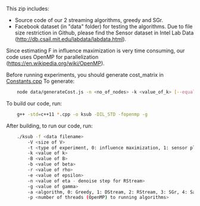 This zip includes:

- Source code of our 2 streaming algorithms, greedy and SGr.
- Facebook dataset (in "data" folder) for testing the algorithms. Due to file size restriction in Github, please find the Sensor dataset in Intel Lab Data (http://db.csail.mit.edu/labdata/labdata.html).

Since estimating F in influence maximization is very time consuming, our code uses OpenMP for parallelization (https://en.wikipedia.org/wiki/OpenMP).

Before running experiments, you should generate cost_matrix in [Constants.cpp](Constants.cpp)
To generate:

```bash
	node data/generateCost.js -n <no_of_nodes> -k <value_of_k> [--equal]
```

To build our code, run:

```bash
	g++ -std=c++11 *.cpp -o ksub -DIL_STD -fopenmp -g
```

After building, to run our code, run:

```bash
	./ksub -f <data filename>
		-V <size of V>
		-t <type of experiment, 0: influence maximization, 1: sensor placement>
		-k <value of k>
		-B <value of B>
		-b <value of beta>
		-r <value of rho>
		-e <value of epsilon>
		-n <value of eta - denoise step for RStream>
		-g <value of gamma>
		-a <algorithm, 0: Greedy, 1: DStream, 2: RStream, 3: SGr, 4: SampleRstream. Please use SSA source code for testing IM algorithm>
		-p <number of threads (OpenMP) to running algorithms>
```
